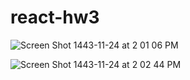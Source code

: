 # react-hw3

![Screen Shot 1443-11-24 at 2 01 06 PM](https://user-images.githubusercontent.com/103143504/175286430-2b482e80-cd86-44a4-a863-f1f8b6c7f5b0.png)

![Screen Shot 1443-11-24 at 2 02 44 PM](https://user-images.githubusercontent.com/103143504/175286469-dce2704b-5f99-4917-986c-adaa1956c30b.png)
